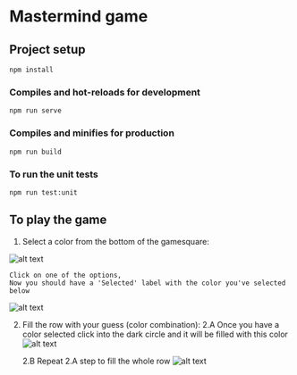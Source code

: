 # Mastermind game

## Project setup
```
npm install
```
### Compiles and hot-reloads for development
```
npm run serve
```
### Compiles and minifies for production
```
npm run build
```
### To run the unit tests
```
npm run test:unit
```

## To play the game

1. Select a color from the bottom of the gamesquare:

![alt text](https://github.com/WilsonAlmonte/mastermind-game/blob/main/1.png?raw=true)

    Click on one of the options,
    Now you should have a 'Selected' label with the color you've selected below

![alt text](https://github.com/WilsonAlmonte/mastermind-game/blob/main/2.png?raw=true)

2. Fill the row with your guess (color combination): 
    2.A Once you have a color selected click into the dark circle and it will be filled with this color
![alt text](https://github.com/WilsonAlmonte/mastermind-game/blob/main/3.png?raw=true)

    2.B Repeat 2.A step to fill the whole row
![alt text](https://github.com/WilsonAlmonte/mastermind-game/blob/main/4.png?raw=true)
